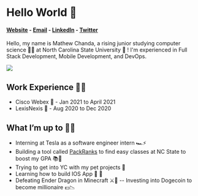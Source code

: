 # Hello World 👋

#### [Website](https://www.mattchanda.me/) - [Email](mailto:mvchanda@ncsu.edu) - [LinkedIn](https://www.linkedin.com/in/mathewchandancsu/) - [Twitter](https://twitter.com/mathew_chanda)

Hello, my name is Mathew Chanda, a rising junior studying computer science 👨‍💻 at North Carolina State University 🐺 ! I'm experienced in Full Stack Development, Mobile Development, and DevOps. 

![](https://komarev.com/ghpvc/?username=MathewChanda&color=blue)

## Work Experience 👷‍♂️  
- Cisco Webex 🎥 - Jan 2021 to April 2021 
- LexisNexis 📇 - Aug 2020 to Dec 2020

## What I’m up to 🏃‍♂️ 
- Interning at Tesla as a software engineer intern 🏎⚡️
- Building a tool called [PackRanks](https://www.packranks.com/) to find easy classes at NC State to boost my GPA 📚📝
- Trying to get into YC with my pet projects 💼
- Learning how to build IOS App   📱
- Defeating Ender Dragon in Minecraft ⚔️🐉
-- Investing into Dogecoin to become millionaire 💵📉


